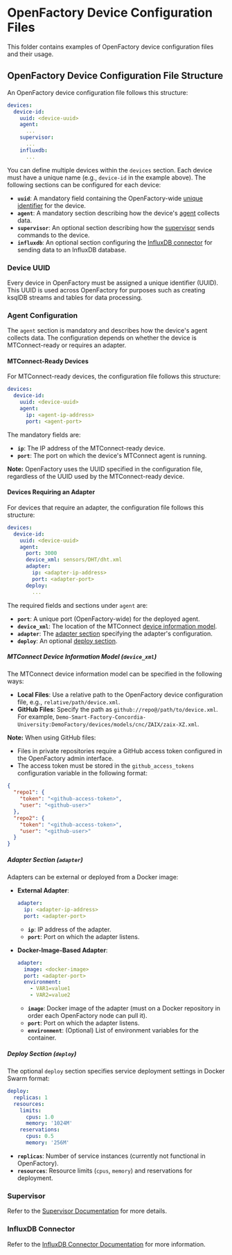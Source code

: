 # OpenFactory Device Configuration Files
This folder contains examples of OpenFactory device configuration files and their usage.

## OpenFactory Device Configuration File Structure
An OpenFactory device configuration file follows this structure:

```yaml
devices:
  device-id:
    uuid: <device-uuid>
    agent:
      ...
    supervisor:
      ...
    influxdb:
      ...
```

You can define multiple devices within the `devices` section. Each device must have a unique name (e.g., `device-id` in the example above). The following sections can be configured for each device:

- **`uuid`**: A mandatory field containing the OpenFactory-wide [unique identifier](#device-uuid) for the device.
- **`agent`**: A mandatory section describing how the device's [agent](#agent) collects data.
- **`supervisor`**: An optional section describing how the [supervisor](#supervisor) sends commands to the device.
- **`influxdb`**: An optional section configuring the [InfluxDB connector](#influxdb-connector) for sending data to an InfluxDB database.

### Device UUID
Every device in OpenFactory must be assigned a unique identifier (UUID). This UUID is used across OpenFactory for purposes such as creating ksqlDB streams and tables for data processing.

### Agent Configuration
The `agent` section is mandatory and describes how the device's agent collects data. The configuration depends on whether the device is MTConnect-ready or requires an adapter.

#### MTConnect-Ready Devices
For MTConnect-ready devices, the configuration file follows this structure:

```yaml
devices:
  device-id:
    uuid: <device-uuid>
    agent:
      ip: <agent-ip-address>
      port: <agent-port>
```

The mandatory fields are:
- **`ip`**: The IP address of the MTConnect-ready device.
- **`port`**: The port on which the device's MTConnect agent is running.

**Note:** OpenFactory uses the UUID specified in the configuration file, regardless of the UUID used by the MTConnect-ready device.

#### Devices Requiring an Adapter
For devices that require an adapter, the configuration file follows this structure:

```yaml
devices:
  device-id:
    uuid: <device-uuid>
    agent:
      port: 3000
      device_xml: sensors/DHT/dht.xml
      adapter:
        ip: <adapter-ip-address>
        port: <adapter-port>
      deploy:
        ...
```

The required fields and sections under `agent` are:
- **`port`**: A unique port (OpenFactory-wide) for the deployed agent.
- **`device_xml`**: The location of the MTConnect [device information model](#mtconnect-device-information-model-device_xml).
- **`adapter`**: The [adapter section](#adapter-section-adapter) specifying the adapter's configuration.
- **`deploy`**: An optional [deploy section](#deploy-section-deploy).

##### MTConnect Device Information Model (`device_xml`)
The MTConnect device information model can be specified in the following ways:
- **Local Files**: Use a relative path to the OpenFactory device configuration file, e.g., `relative/path/device.xml`.
- **GitHub Files**: Specify the path as `github://repo@/path/to/device.xml`. For example, `Demo-Smart-Factory-Concordia-University:DemoFactory/devices/models/cnc/ZAIX/zaix-XZ.xml`.

**Note:** When using GitHub files:
- Files in private repositories require a GitHub access token configured in the OpenFactory admin interface.
- The access token must be stored in the `github_access_tokens` configuration variable in the following format:

```json
{
  "repo1": {
    "token": "<github-access-token>",
    "user": "<github-user>"
  },
  "repo2": {
    "token": "<github-access-token>",
    "user": "<github-user>"
  }
}
```

##### Adapter Section (`adapter`)
Adapters can be external or deployed from a Docker image:

- **External Adapter**:
  ```yaml
  adapter:
    ip: <adapter-ip-address>
    port: <adapter-port>
  ```
  - **`ip`**: IP address of the adapter.
  - **`port`**: Port on which the adapter listens.

- **Docker-Image-Based Adapter**:
  ```yaml
  adapter:
    image: <docker-image>
    port: <adapter-port>
    environment:
      - VAR1=value1
      - VAR2=value2
  ```
  - **`image`**: Docker image of the adapter (must on a Docker repository in order each OpenFactory node can pull it).
  - **`port`**: Port on which the adapter listens.
  - **`environment`**: (Optional) List of environment variables for the container.

##### Deploy Section (`deploy`)
The optional `deploy` section specifies service deployment settings in Docker Swarm format:

```yaml
deploy:
  replicas: 1
  resources:
    limits:
      cpus: 1.0
      memory: '1024M'
    reservations:
      cpus: 0.5
      memory: '256M'
```

- **`replicas`**: Number of service instances (currently not functional in OpenFactory).
- **`resources`**: Resource limits (`cpus`, `memory`) and reservations for deployment.

### Supervisor
Refer to the [Supervisor Documentation](../../openfactory/cmds/) for more details.

### InfluxDB Connector
Refer to the [InfluxDB Connector Documentation](../../InfluxDB/connector/README.md) for more information.